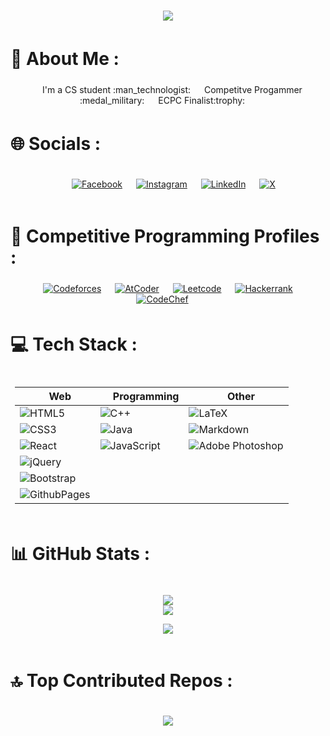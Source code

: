 <div style="text-align: center; margin: 2px; padding: 5px;">
<img src = "https://readme-typing-svg.herokuapp.com?font=Fira+Code&weight=400&size=30&pause=700&color=F7F7F7&center=true&vCenter=true&width=450&lines=Hello+There+%F0%9F%91%8B;I'm+Ahmed+Mohammed+Wahba"
/>
</div>

# 💫 About Me :

<div style="text-align: center; margin: 2px; padding: 5px;">
&emsp;I'm a CS student :man_technologist: &emsp;
Competitve Progammer :medal_military: &emsp;
ECPC Finalist:trophy: &emsp;

</div>

# 🌐 Socials :

<div style="text-align: center; margin: 2px; padding: 5px;">

&emsp;
[![Facebook](https://img.shields.io/badge/Facebook-1877F2?style=flat&logo=facebook&logoColor=white)](https://facebook.com/AboWahbaZ) &emsp;
[![Instagram](https://img.shields.io/badge/Instagram-E4405F?style=flat&logo=instagram&logoColor=white)](https://instagram.com/abowahbaz) &emsp;
[![LinkedIn](https://img.shields.io/badge/LinkedIn-0077B5?style=flat&logo=linkedin&logoColor=white)](https://linkedin.com/in/https://www.linkedin.com/in/ahmed-mohammed-wahba-485bb8273/) &emsp;
[![X](https://img.shields.io/badge/Twitter-fff?style=flat&logo=x&logoColor=black)](https://x.com/https://x.com/Abo_WahbaZ)

</div>

# 🎯 Competitive Programming Profiles :

<div style="text-align: center; margin: 2px; padding: 5px;">
  &emsp;
    <a href="https://codeforces.com/profile/Abo_WahbaZ"><img alt = "Codeforces" src="https://img.shields.io/badge/Codeforces%20-%231F8ACB.svg?style=flat&logo=codeforces&logoColor=white" /></a>	
  &emsp;
  <a href="https://atcoder.jp/users/Abo_WahbaZ"><img alt = "AtCoder" src="https://badgen.org/img/atcoder/Abo_WahbaZ/rating/algorithm?style=flat&label=AtCoder" /></a>
    &emsp;
    <a href="https://leetcode.com/u/Abo_WahbaZ/"><img alt = "Leetcode" src="https://img.shields.io/badge/leetcode%20-%23FFA116.svg?style=flat&logo=leetcode&logoColor=black" /></a>
  &emsp;
    <a href="https://www.hackerrank.com/profile/Abo_WahbaZ"><img alt = "Hackerrank" src="https://img.shields.io/badge/hackerrank-%232EC866.svg?style=flat&logo=hackerrank&logoColor=white" /></a>
  &emsp;
    <a href="https://www.codechef.com/users/abo_wahbaz"><img alt = "CodeChef" src="https://img.shields.io/badge/codechef-%235B4638.svg?style=flat&logo=codechef&logoColor=white" /></a>
  &emsp;
</div>

# 💻 Tech Stack :

<div style="text-align: center; margin: 2px; padding: 5px;">

| &emsp;Web                                                                                                    | &emsp; Programming                                                                                                  | &emsp;Other                                                                                                                        |
| ------------------------------------------------------------------------------------------------------------ | ------------------------------------------------------------------------------------------------------------------- | ---------------------------------------------------------------------------------------------------------------------------------- |
| ![HTML5](https://img.shields.io/badge/html5-%23E34F26.svg?style=flat&logo=html5&logoColor=white)             | ![C++](https://img.shields.io/badge/c++-%2300599C.svg?style=flat&logo=c%2B%2B&logoColor=white)                      | ![LaTeX](https://img.shields.io/badge/latex-%23008080.svg?style=flat&logo=latex&logoColor=white)                                   |
| ![CSS3](https://img.shields.io/badge/css3-%231572B6.svg?style=flat&logo=css3&logoColor=white)                | ![Java](https://img.shields.io/badge/java-%23ED8B00.svg?style=flat&logo=openjdk&logoColor=white)                    | ![Markdown](https://img.shields.io/badge/markdown-%23000000.svg?style=flat&logo=markdown&logoColor=white)                          |
| ![React](https://img.shields.io/badge/react-%2320232a.svg?style=flat&logo=react&logoColor=%2361DAFB)         | ![JavaScript](https://img.shields.io/badge/javascript-%23323330.svg?style=flat&logo=javascript&logoColor=%23F7DF1E) | ![Adobe Photoshop](https://img.shields.io/badge/adobe%20photoshop-%2331A8FF.svg?style=flat&logo=adobe%20photoshop&logoColor=white) |
| ![jQuery](https://img.shields.io/badge/jquery-%230769AD.svg?style=flat&logo=jquery&logoColor=white)          |                                                                                                                     |                                                                                                                                    |
| ![Bootstrap](https://img.shields.io/badge/bootstrap-%238511FA.svg?style=flat&logo=bootstrap&logoColor=white) |                                                                                                                     |                                                                                                                                    |
| ![GithubPages](https://img.shields.io/badge/github%20pages-121013?style=flat&logo=github&logoColor=white)    |                                                                                                                     |                                                                                                                                    |

</div>

# 📊 GitHub Stats :

<div style="text-align: center; margin: 2px; padding: 5px;">

![](https://github-readme-stats.vercel.app/api?username=abowahbaz&theme=react&hide_border=false&include_all_commits=true&count_private=false)<br/>
![](https://github-readme-streak-stats.herokuapp.com/?user=abowahbaz&theme=react&hide_border=false)<br/>

![](https://github-readme-stats.vercel.app/api/top-langs/?username=abowahbaz&theme=react&hide_border=false&include_all_commits=true&count_private=false&layout=compact)

</div>

# 🔝 Top Contributed Repos :

<div style="text-align: center; margin: 2px; padding: 5px;">

![](https://github-contributor-stats.vercel.app/api?username=abowahbaz&limit=5&theme=react&combine_all_yearly_contributions=true)

</div>
